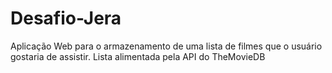 # Desafio-Jera
 Aplicação Web para o armazenamento de uma lista de filmes que o usuário gostaria de assistir. Lista alimentada pela API do TheMovieDB
